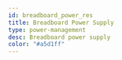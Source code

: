 ```yaml
---
id: breadboard_power_res
title: Breadboard Power Supply
type: power-management
desc: Breadboard power supply 
color: "#a5d1ff"
---
```

